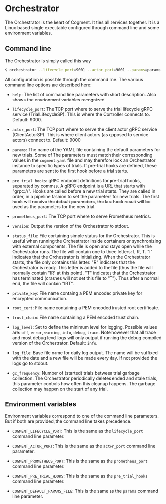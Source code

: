 # Orchestrator

The Orchestrator is the heart of Cogment. It ties all services together. It is a Linux based single executable configured through command line and some environment variables.

## Command line

The Orchestrator is simply called this way

```bash
$ orchestrator --lifecycle_port=9001 --actor_port=9001 --params=params.yaml --pre_trial_hooks=grpc://config:9001
```

All configuration is possible through the command line. The various command line options are described here:

-   `help`: The list of command line parameters with short description. Also shows the envrionment variables recognized.
-   `lifecycle_port`: The TCP port where to serve the trial lifecycle gRPC service (TrialLifecycleSP). This is where the Controller connects to. Default: 9000.
-   `actor_port`: The TCP port where to serve the client actor gRPC service (ClientActorSP). This is where client actors (as opposed to service actors) connect to. Default: 9000

-   `params`: The name of the YAML file containing the default parameters for new trials. Some of The parameters must match their corresponding values in the `cogment.yaml` file and may therefore lock an Orchestrator instance to specific types of trials. If pre-trial hooks are defined, these parameters are sent to the first hook before a trial starts.

-   `pre_trial_hooks`: gRPC endpoint definitions for pre-trial hooks, separated by commas. A gRPC endpoint is a URL that starts with "grpc://". Hooks are called before a new trial starts. They are called in order, in a pipeline fashion to set the parameters for new trials. The first hook will receive the default parameters, the last hook result will be used as the parameters for the new trial.

-   `prometheus_port`: The TCP port where to serve Prometheus metrics.

-   `version`: Output the version of the Orchestrator to stdout.

-   `status_file`: File containing simple status for the Orchestrator. This is useful when running the Orchestrator inside containers or synchronizing with external components. The file is open and stays open while the Orchestrator runs. The file will contain one to three letters: I, R, T. "I" indicates that the Orchestrator is initializing. When the Orchestrator starts, the file only contains this letter. "R" indicates that the Orchestrator is ready. This letter is added to the file (thus the file will normally contain "IR" at this point). "T" indicates that the Orchestrator has terminated (crashes will not set this file to "T"). Thus after a normal end, the file will contain "IRT".

-   `private_key`: File name containg a PEM encoded private key for encrypted communication.

-   `root_cert`: File name containing a PEM encoded trusted root certificate.

-   `trust_chain`: File name containing a PEM encoded trust chain.

-   `log_level`: Set to define the minimum level for logging. Possible values are: `off`, `error`, `warning`, `info`, `debug`, `trace`. Note however that all trace and most debug level logs will only output if running the debug compiled version of the Orchestrator. Default: `info`.

-   `log_file`: Base file name for daily log output. The name will be suffixed with the date and a new file will be made every day. If not provided the logs go to stdout.

-   `gc_frequency`: Number of (started) trials between trial garbage collection. The Orchestrator periodically deletes ended and stale trials, this parameter controls how often this cleanup happens. The garbage collection may happen on the start of any trial.

## Environment variables

Environment variables correspond to one of the command line parameters. But if both are provided, the command line takes precedence.

-   `COGMENT_LIFECYCLE_PORT`: This is the same as the `lifecycle_port` command line parameter.

-   `COGMENT_ACTOR_PORT`: This is the same as the `actor_port` command line parameter.

-   `COGMENT_PROMETHEUS_PORT`: This is the same as the `prometheus_port` command line parameter.

-   `COGMENT_PRE_TRIAL_HOOKS`: This is the same as the `pre_trial_hooks` command line parameter.

-   `COGMENT_DEFAULT_PARAMS_FILE`: This is the same as the `params` command line parameter.
